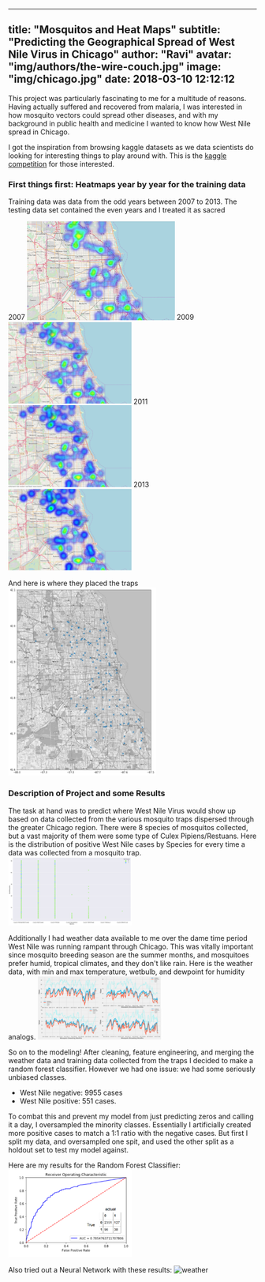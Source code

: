 
---
title:  "Mosquitos and Heat Maps"
subtitle: "Predicting the Geographical Spread of West Nile Virus in Chicago"
author: "Ravi"
avatar: "img/authors/the-wire-couch.jpg"
image: "img/chicago.jpg"
date:   2018-03-10 12:12:12
---
This project was particularly fascinating to me for a multitude of reasons. Having actually suffered and recovered from malaria, I was interested in how mosquito vectors could spread other diseases, and with my background in public health and medicine I wanted to know how West Nile spread in Chicago. 

I got the inspiration from browsing kaggle datasets as we data scientists do looking for interesting things to play around with. This is the [kaggle competition](https://www.kaggle.com/c/predict-west-nile-virus/) for those interested.

### First things first: Heatmaps year by year for the training data
Training data was data from the odd years between 2007 to 2013. The testing data set contained the even years and I treated it as sacred

2007
<img src="/img/2007.PNG" alt="2007" style="width: 300px;"/>
2009
<img src="/img/2009.PNG" alt="2009" style="width: 250px;"/>
2011
<img src="/img/2011.PNG" alt="2011" style="width: 250px;"/>
2013
<img src="/img/2013.PNG" alt="2013" style="width: 250px;"/>

And here is where they placed the traps
<img src="/img/traps.png" alt="traps" style="width: 300px;"/>

### Description of Project and some Results
The task at hand was to predict where West Nile Virus would show up based on data collected from the various mosquito traps dispersed through the greater Chicago region. There were 8 species of mosquitos collected, but a vast majority of them were some type of Culex Pipiens/Restuans. Here is the distribution of positive West Nile cases by Species for every time a data was collected from a mosquito trap.
<img src="/img/species.png" alt="species" style="width: 250px;"/>

Additionally I had weather data available to me over the dame time period West Nile was running rampant through Chicago. This was vitally important since mosquito breeding season are the summer months, and mosquitoes prefer humid, tropical climates, and they don't like rain. Here is the weather data, with min and max temperature, wetbulb, and dewpoint for humidity analogs. 
<img src="/img/weather.PNG" alt="weather" style="width: 250px;"/>

So on to the modeling! After cleaning, feature engineering, and merging the weather data and training data collected from the traps I decided to make a random forest classifier. However we had one issue: we had some seriously unbiased classes.
- West Nile negative: 9955 cases
- West Nile positive: 551 cases.

To combat this and prevent my model from just predicting zeros and calling it a day, I oversampled the minority classes. Essentially I artificially created more positive cases to match a 1:1 ratio with the negative cases. But first I split my data, and oversampled one spit, and used the other split as a holdout set to test my model against. 

Here are my results for the Random Forest Classifier:
<img src="/img/RFROC.PNG" alt="weather" style="width: 250px;"/>


Also tried out a Neural Network with these results:
<img src="/img/NNROCr.PNG" alt="weather" style="width: 250px;"/>
